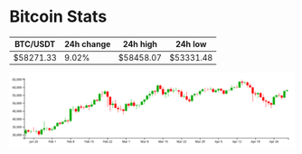 # Bitcoin Stats

BTC/USDT|24h change|24h high|24h low|
|---|---|---|---|
|$58271.33|9.02%|$58458.07|$53331.48|

<img src="./chart.svg">
